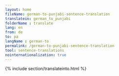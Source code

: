 ```yaml
---
layout: home
fileName: german-to-punjabi-sentence-translation
translatein: german_to_punjabi
folderName : translate
lang: en
from: de
to: pa
langName : german-to
permalink: /german-to-punjabi-sentence-translation
tool: sentence-translations
nointernationalization: true
---
```

{% include section/translateinto.html %}
